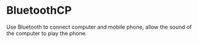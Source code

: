 # BluetoothCP
Use Bluetooth to connect computer and mobile phone, allow the sound of the computer to play the phone.
